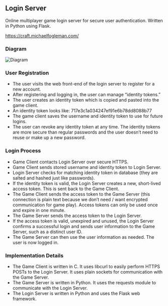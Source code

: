 ## Login Server

Online multiplayer game login server for secure user authentication. Written in Python using Flask.

https://craft.michaelfogleman.com/

### Diagram

![Diagram](http://www.michaelfogleman.com/static/img/login_server.png)

### User Registration

   * The user visits the web front-end of the login server to register for a new account.
   * After registering and logging in, the user can manage “identity tokens.”
   * The user creates an identity token which is copied and pasted into the game client.
   * An identity token looks like: 717e3c1a034247ef91e6b78dd8088b77
   * The game client saves the username and identity token to use for future logins.
   * The user can revoke any identity token at any time. The identity tokens are more secure than regular passwords and the user doesn’t need to reuse or make up a new password.

### Login Process

   * Game Client contacts Login Server over secure HTTPS.
   * Game Client sends stored username and identity token to Login Server.
   * Login Server checks for matching identity token in database (they are salted and hashed just like passwords).
   * If the identity token is valid, the Login Server creates a new, short-lived access token. This is sent back to the Game Client.
   * The Game Client sends the access token to the Game Server (this connection is plain text because we don’t need / want encrypted communication for game play). Access tokens can only be used once and expire in one minute.
   * The Game Server sends the access token to the Login Server.
   * If the access token is valid, unexpired and unused, the Login Server confirms a successful login and sends user information to the Game Server, such as a distinct user ID.
   * The Game Server can then use the user information as needed. The user is now logged in.

### Implementation Details

   * The Game Client is written in C. It uses libcurl to easily perform HTTPS POSTs to the Login Server. It uses plain sockets for communication with the Game Server.
   * The Game Server is written in Python. It uses the requests module to communicate with the Login Server.
   * The Login Server is written in Python and uses the Flask web framework.
